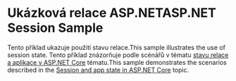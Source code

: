 # <a name="aspnet-session-sample"></a><span data-ttu-id="0a7dd-101">Ukázková relace ASP.NET</span><span class="sxs-lookup"><span data-stu-id="0a7dd-101">ASP.NET Session Sample</span></span>

<span data-ttu-id="0a7dd-102">Tento příklad ukazuje použití stavu relace.</span><span class="sxs-lookup"><span data-stu-id="0a7dd-102">This sample illustrates the use of session state.</span></span> <span data-ttu-id="0a7dd-103">Tento příklad znázorňuje podle scénářů v tématu [stavu relace a aplikace v ASP.NET Core](https://docs.microsoft.com/aspnet/core/fundamentals/app-state) tématu.</span><span class="sxs-lookup"><span data-stu-id="0a7dd-103">This sample demonstrates the scenarios described in the [Session and app state in ASP.NET Core](https://docs.microsoft.com/aspnet/core/fundamentals/app-state) topic.</span></span>
